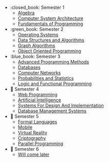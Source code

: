 <ul>
    <li>:closed_book: Semester 1
        <ul>
            <li>
                <a href="https://github.com/HudemaDana/Algebra">
                    Algebra
                </a>
            </li>
            <li>
                <a href="https://github.com/HudemaDana/Computer-System-Architecture">
                    Computer System Architecture
                </a>
            </li>
            <li>
                <a href="https://github.com/HudemaDana/Fundamentals-of-Programming">
                    Fundamentals of Programming
                </a>
            </li>
        </ul>
    </li>
    <li>:green_book: Semester 2
        <ul>
            <li>
                <a href="https://github.com/HudemaDana/Operating-Systems">
                    Operating Systems
                </a>
            </li>
        </ul>
        <ul>
            <li>
                <a href="https://github.com/HudemaDana/Data-Structures-and-Algorithms">
                    Data Structures and Algorithms
                </a>
            </li>
        </ul>
        <ul>
            <li>
                <a href="https://github.com/HudemaDana/Graph-Algorithms">
                    Graph Algorithms
                </a>
            </li>
        </ul>
        <ul>
            <li>
                <a href="https://github.com/HudemaDana/Object-Oriented-Programming">
                    Object Oriented Programming
                </a>
            </li>
        </ul>
    </li>
    <li>:blue_book: Semester 3
        <ul>
            <li>
                <a href="https://github.com/HudemaDana/Advanced-Programming-Methods">
                    Advanced Programming Methods
                </a>
            </li>
            <li>
                <a href="https://github.com/HudemaDana/Databases">
                    Databases
                </a>
            </li>
            <li>
                <a href="https://github.com/HudemaDana/Computer-Networks">
                    Computer Networks
                </a>
            </li>
            <li>
                <a href="https://github.com/HudemaDana/Probabilities-and-Statistics">
                    Probabilities and Statistics
                </a>
            </li>
            <li>
                <a href="https://github.com/HudemaDana/Logic-and-Functional-Programming">
                   Logic and Functional Programming
                </a>
            </li>
        </ul>
    </li>
    <li> 📔 Semester 4
        <ul> 
            <li>
                <a href="https://github.com/HudemaDana/Web">
                    Web Programming 
                </a>
            </li>
            <li>
                <a href="https://github.com/HudemaDana/Artificial_Intelligence">
                    Artificial Intelligence
                </a>
            </li>
            <li>
                <a href="https://github.com/HudemaDana/Systems-For-Design-And-Implementation">
                    Systems For Design And Implementation
                </a>
            </li>
            <li>
                <a href="https://github.com/HudemaDana/DB">
                    Database Management Systems
                </a>
            </li>
        </ul>
    </li>
    <li> 📙 Semester 5
        <ul> 
            <li>
                <a href="https://github.com/HudemaDana/FLCD">
                    Formal Languages 
                </a>
            </li>
            <li>
                <a href="https://github.com/HudemaDana/">
                    Mobile
                </a>
            </li>
            <li>
                <a href="https://github.com/HudemaDana/">
                    Virtual Reality
                </a>
            </li>
            <li>
                <a href="https://github.com/HudemaDana/">
                    Criptography
                </a>
            </li>
            <li>
                <a href="https://github.com/HudemaDana/">
                    Parallel Programming
                </a>
            </li>
        </ul>
    </li>
     <li> 📙 Semester 6
        <ul> 
            <li>
                <a href="">
                    Will come later
                </a>
            </li>
        </ul>
    </li>
</ul>
